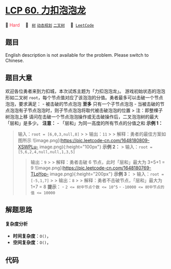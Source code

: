 # [LCP 60. 力扣泡泡龙](https://leetcode.cn/problems/WInSav)

🔴 <font color=#ff334b>Hard</font>&emsp; 🔖&ensp; [`树`](/leetcode/outline/tag/tree.md) [`动态规划`](/leetcode/outline/tag/dynamic-programming.md) [`二叉树`](/leetcode/outline/tag/binary-tree.md)&emsp; 🔗&ensp;[`LeetCode`](https://leetcode.cn/problems/WInSav)


## 题目

English description is not available for the problem. Please switch to
Chinese.


## 题目大意

欢迎各位勇者来到力扣城，本次试炼主题为「力扣泡泡龙」。 游戏初始状态的泡泡形如二叉树
`root`，每个节点值对应了该泡泡的分值。勇者最多可以击破一个节点泡泡，要求满足： \- 被击破的节点泡泡 **至多** 只有一个子节点泡泡 \-
当被击破的节点泡泡有子节点泡泡时，则子节点泡泡将取代被击破泡泡的位置 > 注：即整棵子树泡泡上移
请问在击破一个节点泡泡操作或无击破操作后，二叉泡泡树的最大「层和」是多少。 **注意：** \- 「层和」为同一高度的所有节点的分值之和 **示例 1：**
> 输入：`root = [6,0,3,null,8]` > > 输出：`11` > > 解释：勇者的最佳方案如图所示
>![image.png](https://pic.leetcode-cn.com/1648180809-XSWPLu-
image.png){:height="100px"} **示例 2：** > 输入：`root = [5,6,2,4,null,null,1,3,5]`
> > 输出：`9` > > 解释：勇者击破 6 节点，此时「层和」最大为 3+5+1 = 9
>![image.png](https://pic.leetcode-cn.com/1648180769-TLpYop-
image.png){:height="200px"} **示例 3：** > 输入：`root = [-5,1,7]` > > 输出：`8` > >
解释：勇者不击破节点，「层和」最大为 1+7 = 8 **提示**： \- `2 <= 树中节点个数 <= 10^5` \- `-10000 <=
树中节点的值 <= 10000`


## 解题思路

#### 复杂度分析

- **时间复杂度**：`O()`，
- **空间复杂度**：`O()`，

## 代码

```javascript

```